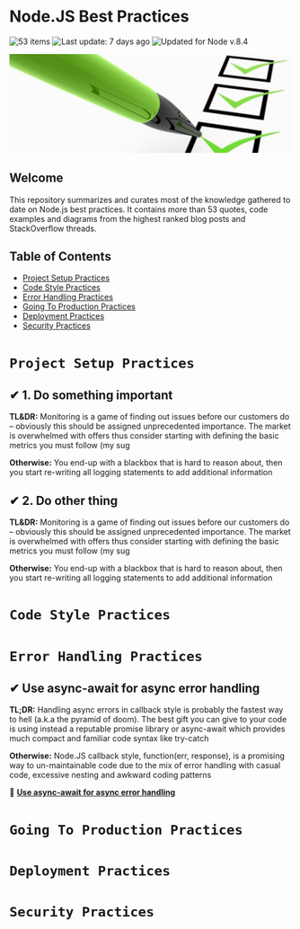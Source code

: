 # Node.JS Best Practices

<img src="https://img.shields.io/badge/⚙%20Item%20count%20-%2053%20Best%20practices-blue.svg" alt="53 items"> <img src="https://img.shields.io/badge/%F0%9F%93%85%20Last%20update%20-%206%20days%20ago-green.svg" alt="Last update: 7 days ago"> <img src="https://img.shields.io/badge/%E2%9C%94%20Updated%20For%20Version%20-%20Node%208.4-brightgreen.svg" alt="Updated for Node v.8.4">

![Node.js Best Practices](assets/images/banner-1.png)

## **Welcome**

This repository summarizes and curates most of the knowledge gathered to date on Node.js best practices. It contains more than 53 quotes, code examples and diagrams from the highest ranked blog posts and StackOverflow threads.

## Table of Contents
* [Project Setup Practices](#project-setup-practices)
* [Code Style Practices](#code-style-practices)
* [Error Handling Practices](#error-handling-practices)
* [Going To Production Practices](#going-to-production-practices)
* [Deployment Practices](#deployment-practices)
* [Security Practices](#security-practices)


# `Project Setup Practices`


## ✔ 1. Do something important 

**TL&DR:** Monitoring is a game of finding out issues before our customers do – obviously this should be assigned unprecedented importance. The market is overwhelmed with offers thus consider starting with defining the basic metrics you must follow (my sug

**Otherwise:** You end-up with a blackbox that is hard to reason about, then you start re-writing all logging statements to add additional information

## ✔ 2. Do other thing

**TL&DR:** Monitoring is a game of finding out issues before our customers do – obviously this should be assigned unprecedented importance. The market is overwhelmed with offers thus consider starting with defining the basic metrics you must follow (my sug

**Otherwise:** You end-up with a blackbox that is hard to reason about, then you start re-writing all logging statements to add additional information


# `Code Style Practices`


# `Error Handling Practices`

## ✔ Use async-await for async error handling

**TL;DR:** Handling async errors in callback style is probably the fastest way to hell (a.k.a the pyramid of doom). The best gift you can give to your code is using instead a reputable promise library or async-await which provides much compact and familiar code syntax like try-catch

**Otherwise:** Node.JS callback style, function(err, response), is a promising way to un-maintainable code due to the mix of error handling with casual code, excessive nesting and awkward coding patterns

🔗 [**Use async-await for async error handling**](/sections/errorhandling/asyncawait.md)


# `Going To Production Practices`


# `Deployment Practices`


# `Security Practices`


